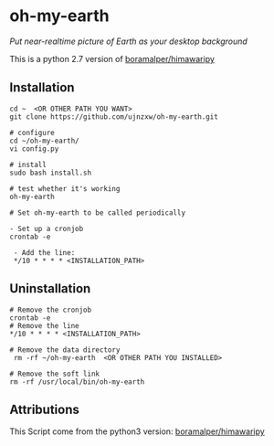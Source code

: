 # oh-my-earth
*Put near-realtime picture of Earth as your desktop background*

This is a python 2.7 version of [boramalper/himawaripy](https://github.com/boramalper/himawaripy)

## Installation

    cd ~  <OR OTHER PATH YOU WANT>
    git clone https://github.com/ujnzxw/oh-my-earth.git

    # configure
    cd ~/oh-my-earth/
    vi config.py

    # install
    sudo bash install.sh

    # test whether it's working
    oh-my-earth

    # Set oh-my-earth to be called periodically

    - Set up a cronjob
    crontab -e

     - Add the line:
     */10 * * * * <INSTALLATION_PATH>

## Uninstallation
    # Remove the cronjob
    crontab -e
    # Remove the line
    */10 * * * * <INSTALLATION_PATH>

    # Remove the data directory
     rm -rf ~/oh-my-earth  <OR OTHER PATH YOU INSTALLED>

    # Remove the soft link
    rm -rf /usr/local/bin/oh-my-earth

## Attributions
This Script come from the python3 version:
[boramalper/himawaripy](https://github.com/boramalper/himawaripy)
